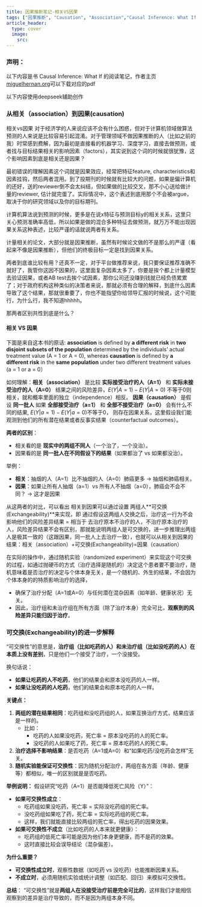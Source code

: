 ```yaml
---
title: 因果推断笔记-相关VS因果
tags: ["因果推断", "Causation", "Association","Causal Inference: What If","相关","因果"]
article_header:
  type: cover
  image:
    src:
---
```




### 声明：

以下内容是书 Causal Inference: What If 的阅读笔记，作者主页[miguelhernan.org](https://miguelhernan.org/whatifbook)可以下载对应的pdf

以下内容使用deepseek辅助创作

### 从相关（association）到因果(causation)

相关vs因果 对于经济学的人来说应该不会有什么困惑，但对于计算机领域做算法预测的人来说是比较容易引起混淆。对于管理领域不做因果推断的人（比如之前的我）时常感到费解，因为最初是直接看的机器学习、深度学习，直接去做预测，或者找与目标结果相关的影响因素（factors），其实说到这个词的时候就很犹豫，这个影响因素到底是相关还是因果？

最初错误的理解因素这个词就是因果效应，经常把特征feature, characteristics和因素挂钩，然后两者混用。到了投期刊的时候就有比较大的问题，如果是偏计算机的还好，送的reviewer倒不会太纠结，但如果做的比较交叉，那不小心送给做计量的reviewer, 估计就完蛋了。实际情况中，这个表述到底用那个不会被argue，取决于你的研究领域以及你的目标期刊。

计算机算法说到预测的时候，更多是在说x特征与预测目标y的相关关系，这里只关心预测准确率高低，所以如果是做的混合多种特征去做预测，就万万不能出现因果关系这种表述，比较严谨的话就说两者有关系。

计量相关的论文，大部分就是因果推断，虽然有时候论文做的不是那么的严谨（看起来不像是因果推断），但他们的终极目标一定是找到因果关系。

两者到底谁比较有用？还真不一定，对于平台做推荐来说，我只要保证推荐准确不就好了，我管你这因不因果的，这里面复杂因素太多了，你要是挨个都上计量模型去验证因果，或者AB test去挨个试因素，那你公司还没赚到钱就已经负债累累了；对于政府机构这种类似的决策者来说，那就必须有合理的解释，到底什么因素导致了这个结果，那就很重要了，你也不能指望你给领导汇报的时候说，这个可能行，为什么行，我不知道hhhhh。



那两者区别共性到底是什么？

#### 相关 VS 因果

下面是来自这本书的原话: **association** is defined by **a different risk** in **two disjoint subsets of the population** determined by the individuals’ actual treatment value (A = 1 or A = 0), whereas **causation** is defined by **a different risk** in the **same population** under two different treatment values (a = 1 or a = 0）

如何理解：**相关（association）** 是比较 **实际接受治疗的人（A=1）** 和 **实际未接受治疗的人（A=0）** 结果之间的风险差异，$E(Y|A=1)-E(Y|A=0)$ 不等于0则相关，就和概率里面的独立（independence）相反。
**因果（causation）** 是假设 **同一批人** 如果 **全部接受治疗（a=1）** 和 **全部不接受治疗（a=0）** 会有什么不同的结果, $E(Y|a=1)-E(Y|a=0)$不等于0， 则存在因果关系，这里假设我们能观测到他们的所有潜在结果或者反事实结果（counterfactual outcomes）。

**两者的区别**：

- 相关看的是 **现实中的两组不同人**（一个治了，一个没治）。
- 因果看的是 **同一批人在不同假设下的结果**（如果都治了 vs 如果都没治）。

举例：

- **相关**：抽烟的人（A=1）比不抽烟的人（A=0）肺癌更多 → 抽烟和肺癌相关。
- **因果**：如果让所有人抽烟（a=1）vs 所有人不抽烟（a=0），肺癌会不会不同？ → 这才是因果



从这两者的对比，可以看出 相关到因果可以通过设置 两组人**可交换(Exchangeability)**来实现，即 通过假设这两组人交换之后，治疗这一行为不会影响他们的风险差异结果 =  相当于 去治疗原本不治疗的人，不治疗原本治疗的人，风险差异结果不会有区别，那就能说明两组人是可交换的，进一步推理出两组人是极其一致的（这跟因果，同一批人上去治疗一致），也就可以从相关到因果的结果：相关（association）+可交换(Exchangeability)=因果（causation）

在实际的操作中，通过随机实验（randomized experiment）来实现这个可交换的过程，如通过抛硬币的方式（治疗选择是随机的）决定这个患者要不要治疗，随机意味着是否治疗的决定与个体本身无关，是一个随机的、外生的结果，不会因为个体本身的的特质影响治疗的选择，

- 确保了治疗分配（A=1或A=0）与任何潜在混杂因素（如年龄、健康状况）无关。
- 因此，治疗组和未治疗组在所有方面（除了治疗本身）完全可比，**观察到的风险差异只能归因于治疗**。

### 可交换(Exchangeability)的进一步解释

“可交换性”的意思是，**治疗组（比如吃药的人）和未治疗组（比如没吃药的人）在本质上没有差别**，只是他们一个接受了治疗，一个没接受。

换句话说：

- **如果让吃药的人不吃药**，他们的结果会和原本没吃药的人一样。
- **如果让没吃药的人吃药**，他们的结果会和原本吃药的人一样。

**关键点：**

1. **两组的潜在结果相同**：吃药组和没吃药组的人，如果互换治疗方式，结果应该是一样的。
   - 比如：
     - 吃药的人如果没吃药，死亡率 = 原本没吃药的人的死亡率。
     - 没吃药的人如果吃了药，死亡率 = 原本吃药的人的死亡率。
2. **治疗选择不影响结果**：是否吃药（A=1或A=0）和“如果吃药/没吃药会怎样”无关。
3. **随机实验能保证可交换性**：因为随机分配治疗，两组在各方面（年龄、健康等）都相似，唯一的区别就是是否吃药。

**举例说明：**
假设研究“吃药（A=1）是否能降低死亡风险（Y）”：

- **如果可交换性成立**：
  - 吃药组如果没吃药，死亡率 = 实际没吃药组的死亡率。
  - 没吃药组如果吃了药，死亡率 = 实际吃药组的死亡率。
  - 这样，我们就能直接比较两组的死亡率，得出吃药的因果效果。
- **如果可交换性不成立**（比如吃药的人本来就更健康）：
  - 吃药组的低死亡率可能是因为他们本身更健康，而不是药的效果。
  - 这时直接比较会误导结论（混杂偏差）。

**为什么重要？**

- **可交换性成立时**，观察性数据（如吃药 vs 没吃药）也能推断因果关系。
- **不成立时**，必须用随机实验或统计调整（如匹配、回归）来模拟可交换性。

**总结**：
“可交换性”就是**两组人在没接受治疗前是完全可比的**，这样我们才能相信观察到的差异是治疗导致的，而不是因为两组本身不同。
